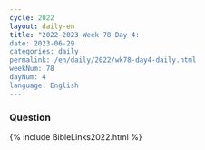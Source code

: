 ```yaml
---
cycle: 2022
layout: daily-en
title: "2022-2023 Week 78 Day 4: 
date: 2023-06-29
categories: daily
permalink: /en/daily/2022/wk78-day4-daily.html
weekNum: 78
dayNum: 4
language: English
---
```


### Question     

{% include BibleLinks2022.html %} 
